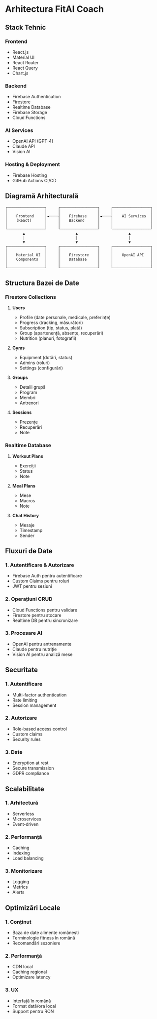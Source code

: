 # Arhitectura FitAI Coach

## Stack Tehnic

### Frontend
- React.js
- Material UI
- React Router
- React Query
- Chart.js

### Backend
- Firebase Authentication
- Firestore
- Realtime Database
- Firebase Storage
- Cloud Functions

### AI Services
- OpenAI API (GPT-4)
- Claude API
- Vision AI

### Hosting & Deployment
- Firebase Hosting
- GitHub Actions CI/CD

## Diagramă Arhitecturală

```
┌─────────────────┐     ┌─────────────────┐     ┌─────────────────┐
│                 │     │                 │     │                 │
│    Frontend     │◄────┤    Firebase     │◄────┤    AI Services  │
│    (React)      │     │    Backend      │     │                 │
│                 │     │                 │     │                 │
└─────────────────┘     └─────────────────┘     └─────────────────┘
        ▲                       ▲                       ▲
        │                       │                       │
        ▼                       ▼                       ▼
┌─────────────────┐     ┌─────────────────┐     ┌─────────────────┐
│                 │     │                 │     │                 │
│    Material UI  │     │    Firestore    │     │    OpenAI API   │
│    Components   │     │    Database     │     │                 │
│                 │     │                 │     │                 │
└─────────────────┘     └─────────────────┘     └─────────────────┘
```

## Structura Bazei de Date

### Firestore Collections

1. **Users**
   - Profile (date personale, medicale, preferințe)
   - Progress (tracking, măsurători)
   - Subscription (tip, status, plată)
   - Group (apartenență, absențe, recuperări)
   - Nutrition (planuri, fotografii)

2. **Gyms**
   - Equipment (dotări, status)
   - Admins (roluri)
   - Settings (configurări)

3. **Groups**
   - Detalii grupă
   - Program
   - Membri
   - Antrenori

4. **Sessions**
   - Prezențe
   - Recuperări
   - Note

### Realtime Database

1. **Workout Plans**
   - Exerciții
   - Status
   - Note

2. **Meal Plans**
   - Mese
   - Macros
   - Note

3. **Chat History**
   - Mesaje
   - Timestamp
   - Sender

## Fluxuri de Date

### 1. Autentificare & Autorizare
- Firebase Auth pentru autentificare
- Custom Claims pentru roluri
- JWT pentru sesiuni

### 2. Operațiuni CRUD
- Cloud Functions pentru validare
- Firestore pentru stocare
- Realtime DB pentru sincronizare

### 3. Procesare AI
- OpenAI pentru antrenamente
- Claude pentru nutriție
- Vision AI pentru analiză mese

## Securitate

### 1. Autentificare
- Multi-factor authentication
- Rate limiting
- Session management

### 2. Autorizare
- Role-based access control
- Custom claims
- Security rules

### 3. Date
- Encryption at rest
- Secure transmission
- GDPR compliance

## Scalabilitate

### 1. Arhitectură
- Serverless
- Microservices
- Event-driven

### 2. Performanță
- Caching
- Indexing
- Load balancing

### 3. Monitorizare
- Logging
- Metrics
- Alerts

## Optimizări Locale

### 1. Conținut
- Baza de date alimente românești
- Terminologie fitness în română
- Recomandări sezoniere

### 2. Performanță
- CDN local
- Caching regional
- Optimizare latency

### 3. UX
- Interfață în română
- Format dată/ora local
- Support pentru RON 